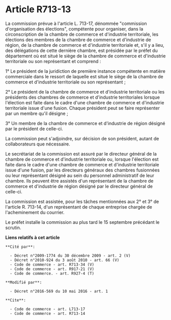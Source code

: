 # Article R713-13

La commission prévue à l'article L. 713-17, dénommée "commission d'organisation des élections", compétente pour organiser,
dans la circonscription de la chambre de commerce et d'industrie territoriale, les élections des membres de la chambre de
commerce et d'industrie de région, de la chambre de commerce et d'industrie territoriale et, s'il y a lieu, des délégations
de cette dernière chambre, est présidée par le préfet du département où est situé le siège de la chambre de commerce et
d'industrie territoriale ou son représentant et comprend : 

1° Le président de la juridiction de première instance compétente en matière commerciale dans le ressort de laquelle est
situé le siège de la chambre de commerce et d'industrie territoriale ou son représentant ; 

2° Le président de la chambre de commerce et d'industrie territoriale ou les présidents des chambres de commerce et
d'industrie territoriales lorsque l'élection est faite dans le cadre d'une chambre de commerce et d'industrie territoriale
issue d'une fusion. Chaque président peut se faire représenter par un membre qu'il désigne ; 

3° Un membre de la chambre de commerce et d'industrie de région désigné par le président de celle-ci. 

La commission peut s'adjoindre, sur décision de son président, autant de collaborateurs que nécessaire. 

Le secrétariat de la commission est assuré par le directeur général de la chambre de commerce et d'industrie territoriale ou,
lorsque l'élection est faite dans le cadre d'une chambre de commerce et d'industrie territoriale issue d'une fusion, par les
directeurs généraux des chambres fusionnées ou leur représentant désigné au sein du personnel administratif de leur chambre.
Ils peuvent être assistés d'un représentant de la chambre de commerce et d'industrie de région désigné par le directeur
général de celle-ci. 

La commission est assistée, pour les tâches mentionnées aux 2° et 3° de l'article R. 713-14, d'un représentant de chaque
entreprise chargée de l'acheminement du courrier. 

Le préfet installe la commission au plus tard le 15 septembre précédant le scrutin.

**Liens relatifs à cet article**

	**Cité par**:

	  - Décret n°2009-1774 du 30 décembre 2009 - art. 2 (V)
	  - Décret n°2010-924 du 3 août 2010 - art. 66 (V)
	  - Code de commerce - art. R713-34 (V)
	  - Code de commerce - art. R917-21 (V)
	  - Code de commerce. - art. R927-4 (T)

	**Modifié par**:

	  - Décret n°2016-569 du 10 mai 2016 - art. 1

	**Cite**:

	  - Code de commerce - art. L713-17
	  - Code de commerce - art. R713-14
